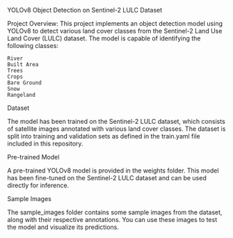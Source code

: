 YOLOv8 Object Detection on Sentinel-2 LULC Dataset

Project Overview:
This project implements an object detection model using YOLOv8 to detect various land cover classes from the Sentinel-2 Land Use Land Cover (LULC) dataset. The model is capable of identifying the following classes:

    River
    Built Area
    Trees
    Crops
    Bare Ground
    Snow
    Rangeland

Dataset

The model has been trained on the Sentinel-2 LULC dataset, which consists of satellite images annotated with various land cover classes. The dataset is split into training and validation sets as defined in the train.yaml file included in this repository.

Pre-trained Model

A pre-trained YOLOv8 model is provided in the weights folder. This model has been fine-tuned on the Sentinel-2 LULC dataset and can be used directly for inference.


Sample Images

The sample_images folder contains some sample images from the dataset, along with their respective annotations. You can use these images to test the model and visualize its predictions.